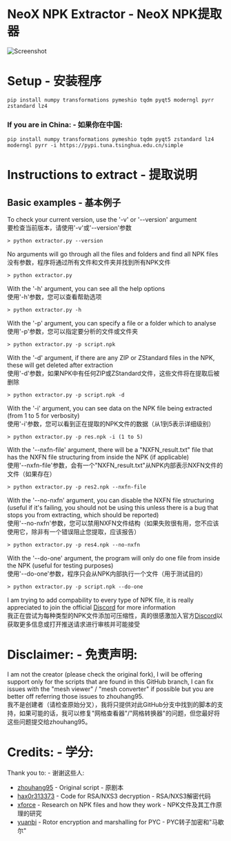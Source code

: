 # NeoX NPK Extractor - NeoX NPK提取器

![Screenshot](https://github.com/user-attachments/assets/0d742699-4269-497c-95bf-ab2c1c3b1460)

# Setup - 安装程序
```
pip install numpy transformations pymeshio tqdm pyqt5 moderngl pyrr zstandard lz4
```
### If you are in China: - 如果你在中国:
```
pip install numpy transformations pymeshio tqdm pyqt5 zstandard lz4 moderngl pyrr -i https://pypi.tuna.tsinghua.edu.cn/simple
```

# Instructions to extract - 提取说明
## Basic examples - 基本例子

To check your current version, use the '-v' or '--version' argument<br>
要检查当前版本，请使用'-v'或'--version'参数
```txt
> python extractor.py --version
```

No arguments will go through all the files and folders and find all NPK files<br>
没有参数，程序将通过所有文件和文件夹并找到所有NPK文件
```txt
> python extractor.py
```

With the '-h' argument, you can see all the help options<br>
使用'-h'参数，您可以查看帮助选项
```txt
> python extractor.py -h
```

With the '-p' argument, you can specify a file or a folder which to analyse<br>
使用'-p'参数，您可以指定要分析的文件或文件夹
```txt
> python extractor.py -p script.npk
```

With the '-d' argument, if there are any ZIP or ZStandard files in the NPK, these will get deleted after extraction<br>
使用'-d'参数，如果NPK中有任何ZIP或ZStandard文件，这些文件将在提取后被删除
```txt
> python extractor.py -p script.npk -d
```

With the '-i' argument, you can see data on the NPK file being extracted (from 1 to 5 for verbosity)<br>
使用'-i'参数，您可以看到正在提取的NPK文件的数据（从1到5表示详细级别）
```txt
> python extractor.py -p res.npk -i (1 to 5)
```

With the '--nxfn-file' argument, there will be a "NXFN_result.txt" file that has the NXFN file structuring from inside the NPK (if applicable)<br>
使用'--nxfn-file'参数，会有一个"NXFN_result.txt"从NPK内部表示NXFN文件的文件（如果存在）
```txt
> python extractor.py -p res2.npk --nxfn-file
```

With the '--no-nxfn' argument, you can disable the NXFN file structuring (useful if it's failing, you should not be using this unless there is a bug that stops you from extracting, which should be reported)<br>
使用'--no-nxfn'参数，您可以禁用NXFN文件结构（如果失败很有用，您不应该使用它，除非有一个错误阻止您提取，应该报告）
```txt
> python extractor.py -p res4.npk --no-nxfn
``` 

With the '--do-one' argument, the program will only do one file from inside the NPK (useful for testing purposes)<br>
使用'--do-one'参数，程序只会从NPK内部执行一个文件（用于测试目的）
```txt
> python extractor.py -p script.npk --do-one
```

I am trying to add compability to every type of NPK file, it is really appreciated to join the official [Discord](https://discord.gg/eedXVqzmfn) for more information <br>
我正在尝试为每种类型的NPK文件添加可压缩性，真的很感激加入官方[Discord](https://discord.gg/eedXVqzmfn)以获取更多信息或打开推送请求进行审核并可能接受

# Disclaimer: - 免责声明:
I am not the creator (please check the original fork), I will be offering support only for the scripts that are found in this GitHub branch, I can fix issues with the "mesh viewer" / "mesh converter" if possible but you are better off referring those issues to zhouhang95.<br>
我不是创建者（请检查原始分叉），我将只提供对此GitHub分支中找到的脚本的支持，如果可能的话，我可以修复"网格查看器"/"网格转换器"的问题，但您最好将这些问题提交给zhouhang95。

# Credits: - 学分:

Thank you to: - 谢谢这些人:
* [zhouhang95](https://github.com/zhouhang95/neox_tools) - Original script - 原剧本
* [hax0r313373](https://github.com/hax0r31337/denpk2) - Code for RSA/NXS3 decryption - RSA/NXS3解密代码
* [xforce](https://github.com/xforce/neox-tools) - Research on NPK files and how they work - NPK文件及其工作原理的研究
* [yuanbi](https://github.com/yuanbi/NeteaseUnpackTools) - Rotor encryption and marshalling for PYC - PYC转子加密和"马歇尔"

